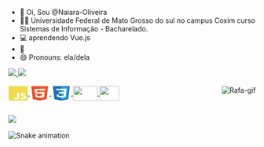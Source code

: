 - 👋 Oi, Sou @Naiara-Oliveira
- 👩‍🎓 Universidade Federal de Mato Grosso do sul  no campus Coxim  curso Sistemas de Informação - Bacharelado.
- 💻 aprendendo Vue.js
- 🌱 
- 😄 Pronouns: ela/dela

<div>
  <a href="https://github/Naiara-Oliveira">
   <img height="180em" src="https://github-readme-stats.vercel.app/api?username=Naiara-Oliveira&show_icons=true&theme=radical&include_all_commits=true&count_private=true"/>
       
   <img height="180em" src="https://github-readme-stats.vercel.app/api/top-langs/?username=Naiara-Oliveira&layout=compact&langs_count=16&theme=radical"/> 
<div style="display: inline_block"><br>
  <img align="center" alt="Rafa-Js" height="30" width="40" src="https://raw.githubusercontent.com/devicons/devicon/master/icons/javascript/javascript-plain.svg">
  <img align="center" alt="Rafa-HTML" height="30" width="40" src="https://raw.githubusercontent.com/devicons/devicon/master/icons/html5/html5-original.svg">
  <img align="center"  height="30" width="40" src="https://raw.githubusercontent.com/devicons/devicon/master/icons/css3/css3-original.svg">
<img align="center"  height="30" width="50" src="https://img.shields.io/badge/Bootstrap-563D7C?style=for-the-badge&logo=bootstrap&logoColor=white">
  <img align="right" alt="Rafa-gif" src="https://cdn.discordapp.com/attachments/795358919417397249/825430589581688872/hi.gif">
  
   <img align="center" alt="" height="30" width="40" src="https://images-na.ssl-images-amazon.com/images/I/61np1wbr9pL.png">
</div>
  
##
  
<div>
  <a href="https://https://www.linkedin.com/in/naiara-oliveira-dev/" target="_blank"><img src="https://img.shields.io/badge/-LinkedIn-%230077B5?style=for-the-badge&logo=linkedin&logoColor=white" target="_blank"></a>   
</div>

![Snake animation](https://github.com/rafaballerini2/rafaballerini2/blob/output/github-contribution-grid-snake.svg)
    </div>
<!---
Naiara-Oliveira/Naiara-Oliveira is a ✨ special ✨ repository because its `README.md` (this file) appears on your GitHub profile.
You can click the Preview link to take a look at your changes.
--->

